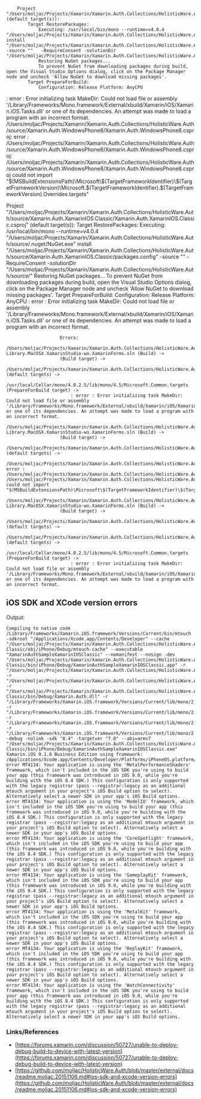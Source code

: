 		Project "/Users/moljac/Projects/Xamarin/Xamarin.Auth.Collections/HolisticWare.Auth/source/Xamarin.Auth.XamarinIOS/Xamarin.Auth.XamarinIOS.csproj" (default target(s)):
			Target RestorePackages:
				Executing: /usr/local/bin/mono --runtime=v4.0.4 "/Users/moljac/Projects/Xamarin/Xamarin.Auth.Collections/HolisticWare.Auth/source/.nuget/NuGet.exe" install "/Users/moljac/Projects/Xamarin/Xamarin.Auth.Collections/HolisticWare.Auth/source/Xamarin.Auth.XamarinIOS/packages.config" -source ""   -RequireConsent -solutionDir "/Users/moljac/Projects/Xamarin/Xamarin.Auth.Collections/HolisticWare.Auth/source/"
				Restoring NuGet packages...
				To prevent NuGet from downloading packages during build, open the Visual Studio Options dialog, click on the Package Manager node and uncheck 'Allow NuGet to download missing packages'.
			Target PrepareForBuild:
				Configuration: Release Platform: AnyCPU
: error : Error initializing task MakeDir: Could not load file or assembly '/Library/Frameworks/Mono.framework/External/xbuild/Xamarin/iOS/Xamarin.iOS.Tasks.dll' or one of its dependencies. An attempt was made to load a program with an incorrect format.
/Users/moljac/Projects/Xamarin/Xamarin.Auth.Collections/HolisticWare.Auth/source/Xamarin.Auth.WindowsPhone8/Xamarin.Auth.WindowsPhone8.csproj: error : /Users/moljac/Projects/Xamarin/Xamarin.Auth.Collections/HolisticWare.Auth/source/Xamarin.Auth.WindowsPhone8/Xamarin.Auth.WindowsPhone8.csproj: /Users/moljac/Projects/Xamarin/Xamarin.Auth.Collections/HolisticWare.Auth/source/Xamarin.Auth.WindowsPhone8/Xamarin.Auth.WindowsPhone8.csproj could not import "$(MSBuildExtensionsPath)\Microsoft\$(TargetFrameworkIdentifier)\$(TargetFrameworkVersion)\Microsoft.$(TargetFrameworkIdentifier).$(TargetFrameworkVersion).Overrides.targets"





Project "/Users/moljac/Projects/Xamarin/Xamarin.Auth.Collections/HolisticWare.Auth/source/Xamarin.Auth.XamarinIOS.Classic/Xamarin.Auth.XamarinIOS.Classic.csproj" (default target(s)):
					Target RestorePackages:
						Executing: /usr/local/bin/mono --runtime=v4.0.4 "/Users/moljac/Projects/Xamarin/Xamarin.Auth.Collections/HolisticWare.Auth/source/.nuget/NuGet.exe" install "/Users/moljac/Projects/Xamarin/Xamarin.Auth.Collections/HolisticWare.Auth/source/Xamarin.Auth.XamarinIOS.Classic/packages.config" -source ""   -RequireConsent -solutionDir "/Users/moljac/Projects/Xamarin/Xamarin.Auth.Collections/HolisticWare.Auth/source/"
						Restoring NuGet packages...
						To prevent NuGet from downloading packages during build, open the Visual Studio Options dialog, click on the Package Manager node and uncheck 'Allow NuGet to download missing packages'.
					Target PrepareForBuild:
						Configuration: Release Platform: AnyCPU
: error : Error initializing task MakeDir: Could not load file or assembly '/Library/Frameworks/Mono.framework/External/xbuild/Xamarin/iOS/Xamarin.iOS.Tasks.dll' or one of its dependencies. An attempt was made to load a program with an incorrect format.



						Errors:
						/Users/moljac/Projects/Xamarin/Xamarin.Auth.Collections/HolisticWare.Auth/source/Xamarin.Auth-Library.MacOSX.XamarinStudio-wo.XamarinForms.sln (Build) ->
						(Build target) ->
						/Users/moljac/Projects/Xamarin/Xamarin.Auth.Collections/HolisticWare.Auth/source/Xamarin.Auth.XamarinIOS/Xamarin.Auth.XamarinIOS.csproj (default targets) ->
						/usr/local/Cellar/mono/4.0.2.5/lib/mono/4.5/Microsoft.Common.targets (PrepareForBuild target) ->
							: error : Error initializing task MakeDir: Could not load file or assembly '/Library/Frameworks/Mono.framework/External/xbuild/Xamarin/iOS/Xamarin.iOS.Tasks.dll' or one of its dependencies. An attempt was made to load a program with an incorrect format.
						/Users/moljac/Projects/Xamarin/Xamarin.Auth.Collections/HolisticWare.Auth/source/Xamarin.Auth-Library.MacOSX.XamarinStudio-wo.XamarinForms.sln (Build) ->
						(Build target) ->
						/Users/moljac/Projects/Xamarin/Xamarin.Auth.Collections/HolisticWare.Auth/source/Xamarin.Auth.XamarinIOS/Xamarin.Auth.XamarinIOS.csproj (default targets) ->
							/Users/moljac/Projects/Xamarin/Xamarin.Auth.Collections/HolisticWare.Auth/source/Xamarin.Auth.WindowsPhone8/Xamarin.Auth.WindowsPhone8.csproj: error : /Users/moljac/Projects/Xamarin/Xamarin.Auth.Collections/HolisticWare.Auth/source/Xamarin.Auth.WindowsPhone8/Xamarin.Auth.WindowsPhone8.csproj: /Users/moljac/Projects/Xamarin/Xamarin.Auth.Collections/HolisticWare.Auth/source/Xamarin.Auth.WindowsPhone8/Xamarin.Auth.WindowsPhone8.csproj could not import "$(MSBuildExtensionsPath)\Microsoft\$(TargetFrameworkIdentifier)\$(TargetFrameworkVersion)\Microsoft.$(TargetFrameworkIdentifier).$(TargetFrameworkVersion).Overrides.targets"
						/Users/moljac/Projects/Xamarin/Xamarin.Auth.Collections/HolisticWare.Auth/source/Xamarin.Auth-Library.MacOSX.XamarinStudio-wo.XamarinForms.sln (Build) ->
						(Build target) ->
						/Users/moljac/Projects/Xamarin/Xamarin.Auth.Collections/HolisticWare.Auth/source/Xamarin.Auth.XamarinIOS/Xamarin.Auth.XamarinIOS.csproj (default targets) ->
						/Users/moljac/Projects/Xamarin/Xamarin.Auth.Collections/HolisticWare.Auth/source/Xamarin.Auth.XamarinIOS.Classic/Xamarin.Auth.XamarinIOS.Classic.csproj (default targets) ->
						/usr/local/Cellar/mono/4.0.2.5/lib/mono/4.5/Microsoft.Common.targets (PrepareForBuild target) ->
							: error : Error initializing task MakeDir: Could not load file or assembly '/Library/Frameworks/Mono.framework/External/xbuild/Xamarin/iOS/Xamarin.iOS.Tasks.dll' or one of its dependencies. An attempt was made to load a program with an incorrect format.




## iOS SDK and XCode version errors

Output:

	Compiling to native code
	/Library/Frameworks/Xamarin.iOS.framework/Versions/Current/bin/mtouch -sdkroot "/Applications/Xcode.app/Contents/Developer" --cache "/Users/moljac/Projects/Xamarin/Xamarin.Auth.Collections/HolisticWare.Auth/samples/Traditional.Standard/references01projects/Xamarin.Auth.Sample.XamarinIOS-Classic/obj/iPhone/Debug/mtouch-cache" --executable "XamarinAuthSampleXamarinIOSClassic" --nomanifest --nosign -dev "/Users/moljac/Projects/Xamarin/Xamarin.Auth.Collections/HolisticWare.Auth/samples/Traditional.Standard/references01projects/Xamarin.Auth.Sample.XamarinIOS-Classic/bin/iPhone/Debug/XamarinAuthSampleXamarinIOSClassic.app" -r "/Users/moljac/Projects/Xamarin/Xamarin.Auth.Collections/HolisticWare.Auth/samples/Xamarin.Auth.Sample.Data/bin/Debug/Xamarin.Auth.SampleData.dll" -r "/Users/moljac/Projects/Xamarin/Xamarin.Auth.Collections/HolisticWare.Auth/source/XamarinForms/Xamarin.Auth.Helpers/bin/Debug/Xamarin.Auth.Helpers.dll" -r "/Users/moljac/Projects/Xamarin/Xamarin.Auth.Collections/HolisticWare.Auth/source/Xamarin.Auth.XamarinIOS-Classic/bin/Debug/Xamarin.Auth.dll" -r "/Library/Frameworks/Xamarin.iOS.framework/Versions/Current/lib/mono/2.1/System.dll" -r "/Library/Frameworks/Xamarin.iOS.framework/Versions/Current/lib/mono/2.1/System.Xml.dll" -r "/Library/Frameworks/Xamarin.iOS.framework/Versions/Current/lib/mono/2.1/System.Core.dll" -r "/Library/Frameworks/Xamarin.iOS.framework/Versions/Current/lib/mono/2.1/monotouch.dll" -debug -nolink -sdk "8.4" -targetver "7.0" --abi=armv7 "/Users/moljac/Projects/Xamarin/Xamarin.Auth.Collections/HolisticWare.Auth/samples/Traditional.Standard/references01projects/Xamarin.Auth.Sample.XamarinIOS-Classic/bin/iPhone/Debug/XamarinAuthSampleXamarinIOSClassic.exe"
	Xamarin.iOS 9.1.0 Business Edition using framework: /Applications/Xcode.app/Contents/Developer/Platforms/iPhoneOS.platform/Developer/SDKs/iPhoneOS8.4.sdk
	error MT4134: Your application is using the 'MetalPerformanceShaders' framework, which isn't included in the iOS SDK you're using to build your app (this framework was introduced in iOS 9.0, while you're building with the iOS 8.4 SDK.) This configuration is only supported with the legacy registrar (pass --registrar:legacy as an additional mtouch argument in your project's iOS Build option to select). Alternatively select a newer SDK in your app's iOS Build options.
	error MT4134: Your application is using the 'ModelIO' framework, which isn't included in the iOS SDK you're using to build your app (this framework was introduced in iOS 9.0, while you're building with the iOS 8.4 SDK.) This configuration is only supported with the legacy registrar (pass --registrar:legacy as an additional mtouch argument in your project's iOS Build option to select). Alternatively select a newer SDK in your app's iOS Build options.
	error MT4134: Your application is using the 'CoreSpotlight' framework, which isn't included in the iOS SDK you're using to build your app (this framework was introduced in iOS 9.0, while you're building with the iOS 8.4 SDK.) This configuration is only supported with the legacy registrar (pass --registrar:legacy as an additional mtouch argument in your project's iOS Build option to select). Alternatively select a newer SDK in your app's iOS Build options.
	error MT4134: Your application is using the 'GameplayKit' framework, which isn't included in the iOS SDK you're using to build your app (this framework was introduced in iOS 9.0, while you're building with the iOS 8.4 SDK.) This configuration is only supported with the legacy registrar (pass --registrar:legacy as an additional mtouch argument in your project's iOS Build option to select). Alternatively select a newer SDK in your app's iOS Build options.
	error MT4134: Your application is using the 'MetalKit' framework, which isn't included in the iOS SDK you're using to build your app (this framework was introduced in iOS 9.0, while you're building with the iOS 8.4 SDK.) This configuration is only supported with the legacy registrar (pass --registrar:legacy as an additional mtouch argument in your project's iOS Build option to select). Alternatively select a newer SDK in your app's iOS Build options.
	error MT4134: Your application is using the 'ReplayKit' framework, which isn't included in the iOS SDK you're using to build your app (this framework was introduced in iOS 9.0, while you're building with the iOS 8.4 SDK.) This configuration is only supported with the legacy registrar (pass --registrar:legacy as an additional mtouch argument in your project's iOS Build option to select). Alternatively select a newer SDK in your app's iOS Build options.
	error MT4134: Your application is using the 'WatchConnectivity' framework, which isn't included in the iOS SDK you're using to build your app (this framework was introduced in iOS 9.0, while you're building with the iOS 8.4 SDK.) This configuration is only supported with the legacy registrar (pass --registrar:legacy as an additional mtouch argument in your project's iOS Build option to select). Alternatively select a newer SDK in your app's iOS Build options.

### Links/References

*	[https://forums.xamarin.com/discussion/50727/unable-to-deploy-debug-build-to-device-with-latest-version](https://forums.xamarin.com/discussion/50727/unable-to-deploy-debug-build-to-device-with-latest-version)
*	[https://github.com/moljac/HolisticWare.Auth/blob/master/external/docs/readme.moljac.20151106.md#ios-sdk-and-xcode-version-errors](https://github.com/moljac/HolisticWare.Auth/blob/master/external/docs/readme.moljac.20151106.md#ios-sdk-and-xcode-version-errors)

